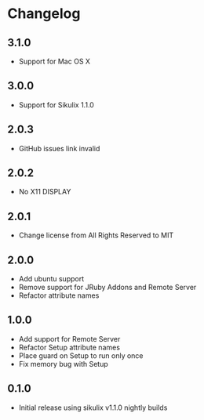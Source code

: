 # Changelog

## 3.1.0

- Support for Mac OS X

## 3.0.0

- Support for Sikulix 1.1.0 

## 2.0.3

- GitHub issues link invalid

## 2.0.2

- No X11 DISPLAY

## 2.0.1

- Change license from All Rights Reserved to MIT

## 2.0.0

- Add ubuntu support
- Remove support for JRuby Addons and Remote Server
- Refactor attribute names

## 1.0.0
  
- Add support for Remote Server
- Refactor Setup attribute names
- Place guard on Setup to run only once
- Fix memory bug with Setup

## 0.1.0

- Initial release using sikulix v1.1.0 nightly builds
